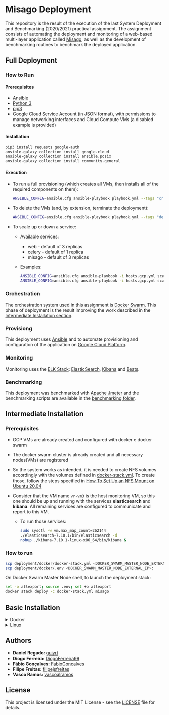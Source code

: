 # Misago Deployment

This repository is the result of the execution of the last System Deployment and Benchmarking (2020/2021) practical assignment. The assignment consists of automating the deployment and monitoring of a web-based multi-layer application called [Misago](https://misago-project.org), as well as the development of benchmarking routines to benchmark the deployed application.

## Full Deployment

### How to Run

#### Prerequisites

-   [Ansible](https://docs.ansible.com/ansible/latest/installation_guide/intro_installation.html)
-   [Python 3](https://www.python.org/downloads)
-   [pip3](https://pip.pypa.io/en/stable/installing/)
-   Google Cloud Service Account (in JSON format), with permissions to manage networking interfaces and Cloud Compute VMs (a disabled example is provided)

#### Installation

```bash
pip3 install requests google-auth
ansible-galaxy collection install google.cloud
ansible-galaxy collection install ansible.posix
ansible-galaxy collection install community.general
```

#### Execution

-   To run a full provisioning (which creates all VMs, then installs all of the required components on them):

    ```bash
    ANSIBLE_CONFIG=ansible.cfg ansible-playbook playbook.yml --tags "create-vms,provision"
    ```

-   To delete the VMs (and, by extension, terminate the deployment):

    ```bash
    ANSIBLE_CONFIG=ansible.cfg ansible-playbook playbook.yml --tags "delete-vms"
    ```

-   To scale up or down a service:

    -   Available services:

        -   web - default of 3 replicas
        -   celery - default of 1 replica
        -   misago - default of 3 replicas

    -   Examples:
        ```bash
        ANSIBLE_CONFIG=ansible.cfg ansible-playbook -i hosts.gcp.yml scale.yml -e "web=3"
        ANSIBLE_CONFIG=ansible.cfg ansible-playbook -i hosts.gcp.yml scale.yml -e "web=3 celery=1 misago=3"
        ```

### Orchestration

The orchestration system used in this assignment is [Docker Swarm](https://docs.docker.com/get-started/swarm-deploy). This phase of deployment is the result improving the work described in the [Intermediate Installation section](#intermediate-installation).

### Provisiong

This deployment uses [Ansible](https://www.ansible.com) and to automate provisioning and configuration of the application on [Google Cloud Platform](https://cloud.google.com).

### Monitoring

Monitoring uses the [ELK Stack](https://www.elastic.co/what-is/elk-stack): [ElasticSearch](https://www.elastic.co/elasticsearch), [Kibana](https://www.elastic.co/kibana) and [Beats](https://www.elastic.co/beats).

### Benchmarking

This deployment was benchmarked with [Apache Jmeter](https://jmeter.apache.org) and the benchmarking scripts are available in the [benchmarking folder](benchmarking).

## Intermediate Installation

### Prerequisites

-   GCP VMs are already created and configured with docker e docker swarm
-   The docker swarm cluster is already created and all necessary nodes(VMs) are registered
-   So the system works as intended, it is needed to create NFS volumes accordingly with the volumes defined in [docker-stack.yml](deployment/docker/docker-stack.yml). To create those, follow the steps specified in [
    How To Set Up an NFS Mount on Ubuntu 20.04](https://www.digitalocean.com/community/tutorials/how-to-set-up-an-nfs-mount-on-ubuntu-20-04)
-   Consider that the VM name `vr-vm3` is the host monitoring VM, so this one should be up and running with the services **elasticsearch** and **kibana**.
    All remaining services are configured to communicate and report to this VM.

    -   To run those services:

        ```bash
        sudo sysctl -w vm.max_map_count=262144
        ./elasticsearch-7.10.1/bin/elasticsearch -d
        nohup ./kibana-7.10.1-linux-x86_64/bin/kibana &
        ```

### How to run

```bash
scp deployment/docker/docker-stack.yml <DOCKER_SWARM_MASTER_NODE_EXTERNAL_IP>:
scp deployment/docker/.env <DOCKER_SWARM_MASTER_NODE_EXTERNAL_IP>:
```

On Docker Swarm Master Node shell, to launch the deployment stack:

```bash
set -o allexport; source .env; set +o allexport
docker stack deploy -c docker-stack.yml misago
```

## Basic Installation

<details>
  <summary>Docker</summary>
  
  The Docker deployment contains four components in four containers:
   - The Frontend Web Server
   - The Postgres Database
   - The Redis Cache
   - The Celery Job Queue
  To run all of this, use docker-compose on the main directory:
  ```bash
  cd deployment/docker && docker-compose up -d && cd ../..
  ```
</details>

<details>
  <summary>Linux</summary>
  
  Run this to:
   - create two distinct VMs
   - create DB
   - run all services 
  ```bash
  cd deployment/linux && vagrant up && cd ../..
  ```
</details>

## Authors

-   **Daniel Regado:** [guiyrt](https://github.com/guiyrt)
-   **Diogo Ferreira:** [DiogoFerreira99](https://github.com/DiogoFerreira99)
-   **Fábio Gonçalves:** [FabioGoncalves](https://github.com/FabioGoncalves)
-   **Filipe Freitas:** [filipejsfreitas](https://github.com/filipejsfreitas)
-   **Vasco Ramos:** [vascoalramos](https://vascoalramos.me)

## License

This project is licensed under the MIT License - see the [LICENSE](LICENSE) file for details.
